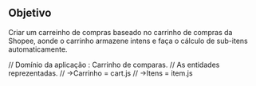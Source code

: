 ## Objetivo

Criar um carreinho de compras baseado no carrinho de compras da Shopee, 
aonde o carrinho armazene intens e faça o cálculo de sub-itens automaticamente.

// Domínio da aplicação : Carrinho de comparas.
// As entidades reprezentadas.
// →Carrinho = cart.js
// →Itens = item.js